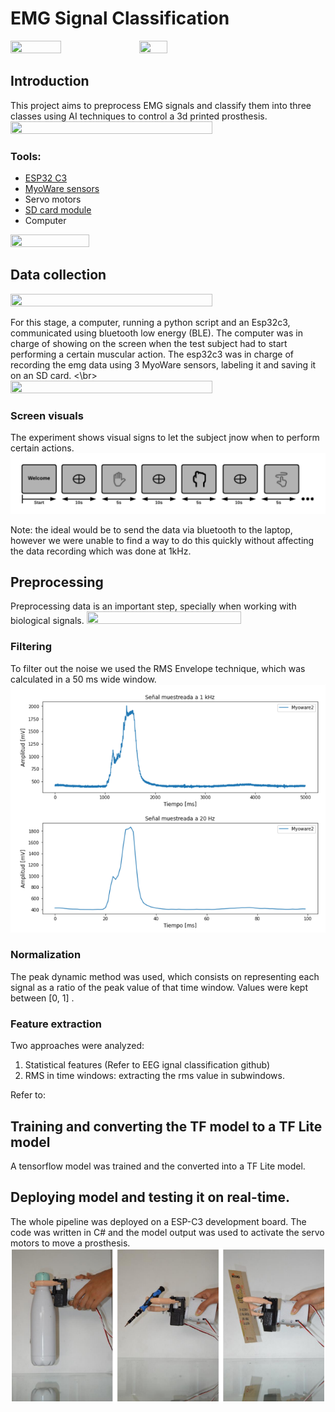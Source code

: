 # EMG Signal Classification
<img src="https://github.com/kaviles22/EMG_SignalClassification/blob/main/static/case.jpg" width="40%" height="30%"/> <img src="https://github.com/kaviles22/EMG_SignalClassification/blob/main/static/render.png" width="30%" height="20%"/>


## Introduction
This project aims to preprocess EMG signals and classify them into three classes using AI techniques to control a 3d printed prosthesis.
<img src="https://github.com/kaviles22/EMG_SignalClassification/blob/main/static/summary.png"  width="80%" height="70%"/>

### Tools:
- [ESP32 C3](https://www.espressif.com/en/products/socs/esp32-c3)
- [MyoWare sensors](https://cdn.sparkfun.com/datasheets/Sensors/Biometric/MyowareUserManualAT-04-001.pdf)
- Servo motors
- [SD card module](https://create.arduino.cc/projecthub/electropeak/sd-card-module-with-arduino-how-to-read-write-data-37f390)
- Computer

<img src= "https://github.com/kaviles22/EMG_SignalClassification/blob/main/static/circuit.png" width="50%" height="40%"/>

## Data collection
<img src= "https://github.com/kaviles22/EMG_SignalClassification/blob/main/static//data_collect.png" width="80%" height="70%"/>

For this stage, a computer, running a python script and an Esp32c3, communicated using bluetooth low energy (BLE). The computer was in charge of showing on the screen when the test subject had to start performing a certain muscular action. The esp32c3 was in charge of recording the emg data using 3 MyoWare sensors, labeling it and saving it on an SD card. <\br>
<img src= "https://github.com/kaviles22/EMG_SignalClassification/blob/main/static//ble_communication.png" width="80%" height="70%"/>

### Screen visuals
The experiment shows visual signs to let the subject jnow when to perform certain actions.
![Screen visuals](static/screen_visuals.png)

Note: the ideal would be to send the data via bluetooth to the laptop, however we were unable to find a way to do this quickly without affecting the data recording which was done at 1kHz. 

## Preprocessing
Preprocessing data is an important step, specially when working with biological signals.
<img src= "https://github.com/kaviles22/EMG_SignalClassification/blob/main/static//myoware_signals.jpeg" width="70%" height="60%"/>

### Filtering
To filter out the noise we used the RMS Envelope technique, which was calculated in a 50 ms wide window.
![RMS envelope](static/filtered_signal.png)
### Normalization
The peak dynamic method was used, which consists on representing each signal as a ratio of the peak value of that time window. Values were kept between [0, 1] .

### Feature extraction
Two approaches were analyzed:
1. Statistical features (Refer to EEG ignal classification github)
2. RMS in time windows: extracting the rms value in subwindows.

Refer to: 

## Training and converting the TF model to a TF Lite model
A tensorflow model was trained and the converted into a TF Lite model. 

## Deploying model and testing it on real-time.
The whole pipeline was deployed on a ESP-C3 development board. The code was written in C# and the model output was used to activate the servo motors to move a prosthesis. 
![Real time testing](static/real_time.png)

